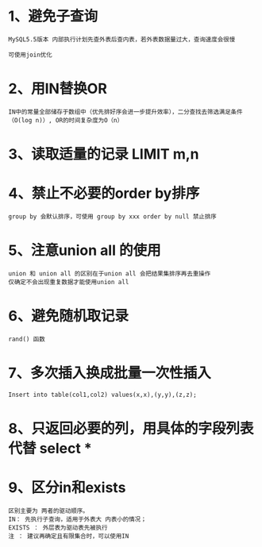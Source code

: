 # 1、避免子查询
    MySQL5.5版本 内部执行计划先查外表后查内表，若外表数据量过大，查询速度会很慢

    可使用join优化

# 2、用IN替换OR
    IN中的常量全部储存于数组中（优先排好序会进一步提升效率），二分查找去筛选满足条件（O(log n)）, OR的时间复杂度为O（n）

# 3、读取适量的记录 LIMIT m,n
    

# 4、禁止不必要的order by排序
    group by 会默认排序，可使用 group by xxx order by null 禁止排序

# 5、注意union all 的使用
    union 和 union all 的区别在于union all 会把结果集排序再去重操作  
    仅确定不会出现重复数据才能使用union all

# 6、避免随机取记录
    rand() 函数

# 7、多次插入换成批量一次性插入
    Insert into table(col1,col2) values(x,x),(y,y),(z,z);

# 8、只返回必要的列，用具体的字段列表代替 select *
    
# 9、区分in和exists
    区别主要为 两者的驱动顺序。 
    IN： 先执行子查询，适用于外表大 内表小的情况；
    EXISTS ： 外层表为驱动表先被执行
    注 ： 建议再确定且有限集合时，可以使用IN
